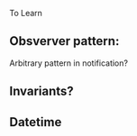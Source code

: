 To Learn

Obsverver pattern:
------------------
Arbitrary pattern in notification?


Invariants?
-----------

Datetime
--------




